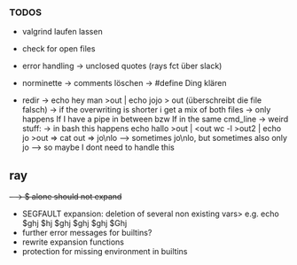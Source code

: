 ### TODOS

- valgrind laufen lassen

- check for open files

- error handling
	-> unclosed quotes (rays fct über slack)

- norminette
	-> comments löschen
	-> #define Ding klären

- redir
	-> echo hey man >out | echo jojo > out (überschreibt die file falsch)
	  -> if the overwriting is shorter i get a mix of both files
	  -> only happens If I have a pipe in between bzw If in the same cmd_line
	  -> weird stuff:
	  	-> in bash this happens
		echo hallo >out | <out wc -l >out2 | echo jo >out => cat out => jo\nlo
			--> sometimes jo\nlo, but sometimes also only jo
			--> so maybe I dont need to handle this


## ray
~~- -> $ alone should not expand~~
- SEGFAULT expansion: deletion of several non existing vars> e.g. echo $ghj $hj $ghj $ghj $ghj $Ghj
- further error messages for builtins?
- rewrite expansion functions
- protection for missing environment in builtins